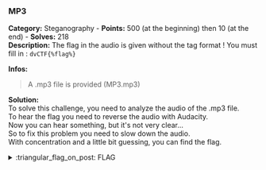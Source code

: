 ### MP3
**Category:** Steganography - **Points:** 500 (at the beginning) then 10 (at the end) - **Solves:** 218  
**Description:** The flag in the audio is given without the tag format ! You must fill in : `dvCTF{%flag%}`  

**Infos:**    
> A .mp3 file is provided (MP3.mp3)  

**Solution:**  
To solve this challenge, you need to analyze the audio of the .mp3 file.  
To hear the flag you need to reverse the audio with Audacity.  
Now you can hear something, but it's not very clear...  
So to fix this problem you need to slow down the audio.  
With concentration and a little bit guessing, you can find the flag.

<details>
  <summary>:triangular_flag_on_post: FLAG</summary>

  ```
  dvCTF{r3v3rs3_mp3}
  ```
</details>
